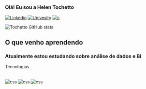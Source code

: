 


### Olá! Eu sou a Helen Tochetto

[![Linkedin](https://img.shields.io/badge/LinkedIn-0077B5?style=for-the-badge&logo=linkedin&logoColor=white)](https://www.linkedin.com/in/helen-yukari-0494b31a9/)
[![Univesity](https://img.shields.io/badge/Codecademy-FFF0E5?style=for-the-badge&logo=codecademy&logoColor=303347)]()
[![c](https://img.shields.io/badge/C-00599C?style=for-the-badge&logo=c&logoColor=white
)]()

![Tochetto GitHub stats](https://github-readme-stats.vercel.app/api?username=Helenyukari&show_icons=true&theme=transparent)

## O que venho aprendendo
### Atualmente estou estudando sobre análise de dados e Bi
Tecnologias
<div style="display: inline_block"><br/>
    <img align="center" alt="css" src="https://img.shields.io/badge/MySQL-005C84?style=for-the-badge&logo=mysql&logoColor=white">
    <img align="center" alt="css" src="https://img.shields.io/badge/PostgreSQL-316192?style=for-the-badge&logo=postgresql&logoColor=white">
    <img align="center" alt="css" src="https://img.shields.io/badge/Python-14354C?style=for-the-badge&logo=python&logoColor=white">
</div>
